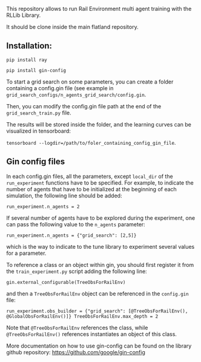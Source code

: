 This repository allows to run Rail Environment multi agent training with the RLLib Library.

It should be clone inside the main flatland repository.

## Installation:
`pip install ray`

`pip install gin-config`

To start a grid search on some parameters, you can create a folder containing a config.gin file (see example in `grid_search_configs/n_agents_grid_search/config.gin`.

Then, you can modify the config.gin file path at the end of the `grid_search_train.py` file.

The results will be stored inside the folder, and the learning curves can be visualized in 
tensorboard:

`tensorboard --logdir=/path/to/foler_containing_config_gin_file`.

## Gin config files

In each config.gin files, all the parameters, except `local_dir` of the `run_experiment` functions have to be specified.
For example, to indicate the number of agents that have to be initialized at the beginning of each simulation, the following line should be added:

`run_experiment.n_agents = 2`

If several number of agents have to be explored during the experiment, one can pass the following value to the `n_agents` parameter:

`run_experiment.n_agents = {"grid_search": [2,5]}`

which is the way to indicate to the tune library to experiment several values for a parameter.

To reference a class or an object within gin, you should first register it from the `train_experiment.py` script adding the following line:

`gin.external_configurable(TreeObsForRailEnv)`

and then a `TreeObsForRailEnv` object can be referenced in the `config.gin` file:

`
run_experiment.obs_builder = {"grid_search": [@TreeObsForRailEnv(), @GlobalObsForRailEnv()]}
TreeObsForRailEnv.max_depth = 2
`

Note that `@TreeObsForRailEnv` references the class, while `@TreeObsForRailEnv()` references instantiates an object of this class.




More documentation on how to use gin-config can be found on the library github repository: https://github.com/google/gin-config
